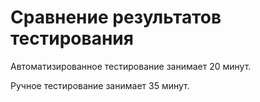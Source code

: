 # **Сравнение результатов тестирования**

Автоматизированное тестирование занимает 20 минут.

Ручное тестирование занимает 35 минут.
